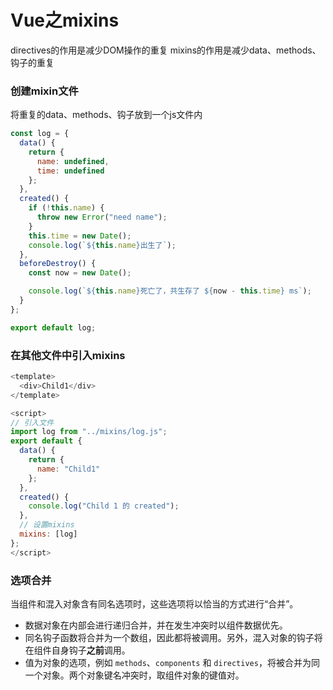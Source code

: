 # Vue之mixins

directives的作用是减少DOM操作的重复
mixins的作用是减少data、methods、钩子的重复


### 创建mixin文件
将重复的data、methods、钩子放到一个js文件内
```javascript
const log = {
  data() {
    return {
      name: undefined,
      time: undefined
    };
  },
  created() {
    if (!this.name) {
      throw new Error("need name");
    }
    this.time = new Date();
    console.log(`${this.name}出生了`);
  },
  beforeDestroy() {
    const now = new Date();

    console.log(`${this.name}死亡了，共生存了 ${now - this.time} ms`);
  }
};

export default log;
```
### 在其他文件中引入mixins
```javascript
<template>
  <div>Child1</div>
</template>

<script>
// 引入文件
import log from "../mixins/log.js";
export default {
  data() {
    return {
      name: "Child1"
    };
  },
  created() {
    console.log("Child 1 的 created");
  },
  // 设置mixins
  mixins: [log]
};
</script>
```
### 选项合并
当组件和混入对象含有同名选项时，这些选项将以恰当的方式进行“合并”。

- 数据对象在内部会进行递归合并，并在发生冲突时以组件数据优先。
- 同名钩子函数将合并为一个数组，因此都将被调用。另外，混入对象的钩子将在组件自身钩子**之前**调用。
- 值为对象的选项，例如 `methods`、`components` 和 `directives`，将被合并为同一个对象。两个对象键名冲突时，取组件对象的键值对。





